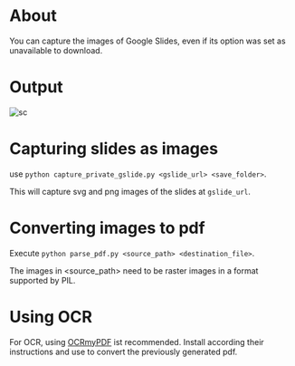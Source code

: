 # About
  You can capture the images of Google Slides, even if its option was set as unavailable to download.
  
# Output
![sc](https://user-images.githubusercontent.com/58103830/85630159-29331600-b6ae-11ea-8517-de937caa8d38.png)

# Capturing slides as images

use `python capture_private_gslide.py <gslide_url> <save_folder>`.

This will capture svg and png images of the slides at `gslide_url`.

# Converting images to pdf

Execute `python parse_pdf.py <source_path> <destination_file>`.

The images in <source_path> need to be raster images in a format supported by PIL.

# Using OCR

For OCR, using [OCRmyPDF](https://github.com/jbarlow83/OCRmyPDF) ist recommended. Install according their instructions and use to convert the previously generated pdf.